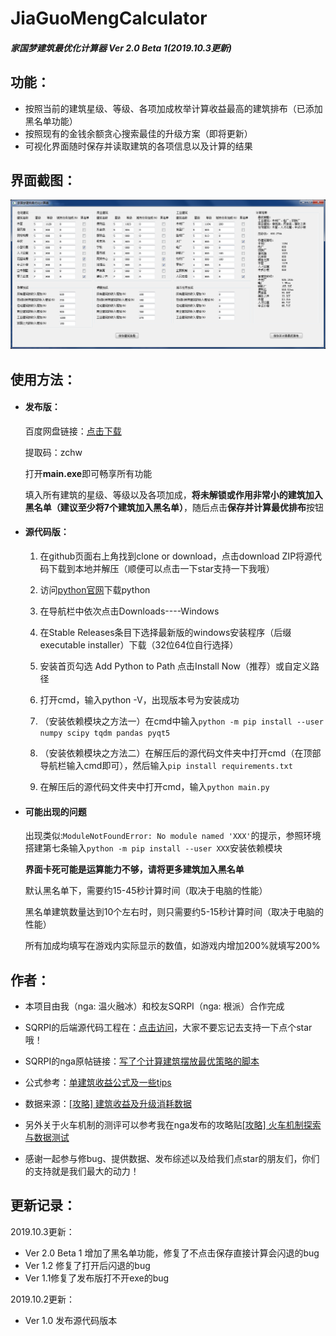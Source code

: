 # JiaGuoMengCalculator
##### 家国梦建筑最优化计算器 Ver 2.0 Beta 1(2019.10.3更新)



## 功能：

- 按照当前的建筑星级、等级、各项加成枚举计算收益最高的建筑排布（已添加黑名单功能）
- 按照现有的金钱余额贪心搜索最佳的升级方案（即将更新）
- 可视化界面随时保存并读取建筑的各项信息以及计算的结果



## 界面截图：

![](/screenshot.png)



## 使用方法：

- #### 发布版：

  百度网盘链接：[点击下载](https://pan.baidu.com/s/1DMN2axXw-Pvf-ltf3b9niA)

  提取码：zchw 

  打开**main.exe**即可畅享所有功能

  填入所有建筑的星级、等级以及各项加成，**将未解锁或作用非常小的建筑加入黑名单（建议至少将7个建筑加入黑名单）**，随后点击**保存并计算最优排布**按钮

  

- #### 源代码版：
	
	1. 在github页面右上角找到clone or download，点击download ZIP将源代码下载到本地并解压（顺便可以点击一下star支持一下我哦）
	
	2. 访问[python官网](https://www.python.org/downloads/windows/)下载python
	
	3. 在导航栏中依次点击Downloads----Windows
	
	4. 在Stable Releases条目下选择最新版的windows安装程序（后缀executable installer）下载（32位64位自行选择）
	
	5. 安装首页勾选 Add Python to Path 点击Install Now（推荐）或自定义路径

	6. 打开cmd，输入python -V，出现版本号为安装成功
	
	7. （安装依赖模块之方法一）在cmd中输入`python -m pip install --user numpy scipy tqdm pandas pyqt5`
	
	8. （安装依赖模块之方法二）在解压后的源代码文件夹中打开cmd（在顶部导航栏输入cmd即可），然后输入`pip install requirements.txt`
	
	9. 在解压后的源代码文件夹中打开cmd，输入`python main.py`
	
	   
	
- #### 可能出现的问题

  出现类似:`ModuleNotFoundError: No module named 'XXX'`的提示，参照环境搭建第七条输入`python -m pip install --user XXX`安装依赖模块

  **界面卡死可能是运算能力不够，请将更多建筑加入黑名单**

  默认黑名单下，需要约15-45秒计算时间（取决于电脑的性能）

  黑名单建筑数量达到10个左右时，则只需要约5-15秒计算时间（取决于电脑的性能）

  所有加成均填写在游戏内实际显示的数值，如游戏内增加200%就填写200%

  

## 作者：

- 本项目由我（nga: 温火融冰）和校友SQRPI（nga: 根派）合作完成

- SQRPI的后端源代码工程在：[点击访问](https://github.com/SQRPI/JiaGuoMeng)，大家不要忘记去支持一下点个star哦！

- SQRPI的nga原帖链接：[写了个计算建筑摆放最优策略的脚本](https://bbs.nga.cn/read.php?tid=18677204)

- 公式参考：[单建筑收益公式及一些tips](https://bbs.nga.cn/read.php?tid=18675554)

- 数据来源：[[攻略] 建筑收益及升级消耗数据](https://nga.178.com/read.php?tid=18741305)
- 另外关于火车机制的测评可以参考我在nga发布的攻略贴[[攻略] 火车机制探索与数据测试](https://nga.178.com/read.php?tid=18729321)
- 感谢一起参与修bug、提供数据、发布综述以及给我们点star的朋友们，你们的支持就是我们最大的动力！



## 更新记录：

2019.10.3更新：

- Ver 2.0 Beta 1 增加了黑名单功能，修复了不点击保存直接计算会闪退的bug
- Ver 1.2 修复了打开后闪退的bug
- Ver 1.1修复了发布版打不开exe的bug

2019.10.2更新：

- Ver 1.0 发布源代码版本
